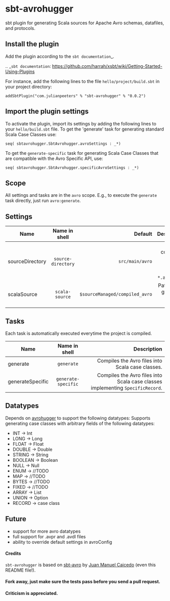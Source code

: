 # sbt-avrohugger
sbt plugin for generating Scala sources for Apache Avro schemas, datafiles, and protocols.


Install the plugin
------------------

Add the plugin according to the `sbt documentation`_.

.. _`sbt documentation`: https://github.com/harrah/xsbt/wiki/Getting-Started-Using-Plugins

For instance, add the following lines to the file ``hello/project/build.sbt`` in your
project directory:

    addSbtPlugin("com.julianpeeters" % "sbt-avrohugger" % "0.0.2")


Import the plugin settings
--------------------------

To activate the plugin, import its settings by adding the following lines to 
your ``hello/build.sbt`` file. To get the 'generate' task for generating standard Scala Case Classes use:

    seq( sbtavrohugger.SbtAvrohugger.avroSettings : _*)


To get the `generate-specific` task for generating Scala Case Classes that are compatible with the Avro Specific API, use:

    seq( sbtavrohugger.SbtAvrohugger.specificAvroSettings : _*)



Scope
-----
All settings and tasks are in the ``avro`` scope. E.g., to execute the
``generate`` task directly, just run ``avro:generate``.


Settings
--------

| Name          | Name in shell | Default  | Description  |
| ------------- |:-------------:| -----:| -----:|
| sourceDirectory     | ``source-directory`` | ``src/main/avro`` | Path containing ``*.avsc``, ``*.avdl``, and/or ``*.avro`` files. |
| scalaSource      | ``scala-source``      |   ``$sourceManaged/compiled_avro`` |   Path for the generated ``*.scala`` files. |



Tasks
-----
Each task is automatically executed everytime the project is compiled.


| Name          | Name in shell | Description  |
| ------------- |:-------------:| -----:|
| generate      | ``generate`` | Compiles the Avro files into Scala case classes. | 
| generateSpecific      | ``generate-specific``      |   Compiles the Avro files into Scala case classes implementing `SpecificRecord`. |





Datatypes
---------
Depends on [avrohugger](https://github.com/julianpeeters/avrohugger) to support the following datatypes:
Supports generating case classes with arbitrary fields of the following datatypes: 


* INT -> Int
* LONG -> Long
* FLOAT -> Float
* DOUBLE -> Double
* STRING -> String
* BOOLEAN -> Boolean
* NULL  -> Null
* ENUM -> //TODO
* MAP -> //TODO
* BYTES -> //TODO
* FIXED -> //TODO
* ARRAY -> List
* UNION -> Option
* RECORD -> case class



Future
------
* support for more avro datatypes
* full support for .avpr and .avdl files
* ability to override default settings in avroConfig


#### Credits

`sbt-avrohugger` is based on [sbt-avro](https://github.com/cavorite/sbt-avro) by [Juan Manuel Caicedo](http://cavorite.com/) (even this README file!).


#### Fork away, just make sure the tests pass before you send a pull request.


#### Criticism is appreciated.
